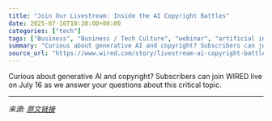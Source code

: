 ```yaml
---
title: "Join Our Livestream: Inside the AI Copyright Battles"
date: 2025-07-16T10:30:00+08:00
categories: ["tech"]
tags: ["Business", "Business / Tech Culture", "webinar", "artificial intelligence", "Copyright", "Livestream Q&A"]
summary: "Curious about generative AI and copyright? Subscribers can join WIRED live on July 16 as we answer your questions about this critical topic."
source_url: "https://www.wired.com/story/livestream-ai-copyright-battles/"
---
```


Curious about generative AI and copyright? Subscribers can join WIRED live on July 16 as we answer your questions about this critical topic.

---

*来源: [原文链接](https://www.wired.com/story/livestream-ai-copyright-battles/)*

